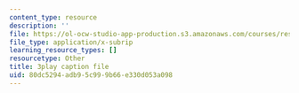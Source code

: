 ```yaml
---
content_type: resource
description: ''
file: https://ol-ocw-studio-app-production.s3.amazonaws.com/courses/res-18-006-calculus-revisited-single-variable-calculus-fall-2010/80dc5294adb95c999b66e330d053a098_jUkuRYDU4jA.vtt
file_type: application/x-subrip
learning_resource_types: []
resourcetype: Other
title: 3play caption file
uid: 80dc5294-adb9-5c99-9b66-e330d053a098
---
```

